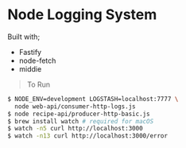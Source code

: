 # Node Logging System
Built with;
- Fastify
- node-fetch
- middie

> To Run
```bash
$ NODE_ENV=development LOGSTASH=localhost:7777 \
  node web-api/consumer-http-logs.js
$ node recipe-api/producer-http-basic.js
$ brew install watch # required for macOS
$ watch -n5 curl http://localhost:3000
$ watch -n13 curl http://localhost:3000/error
```
